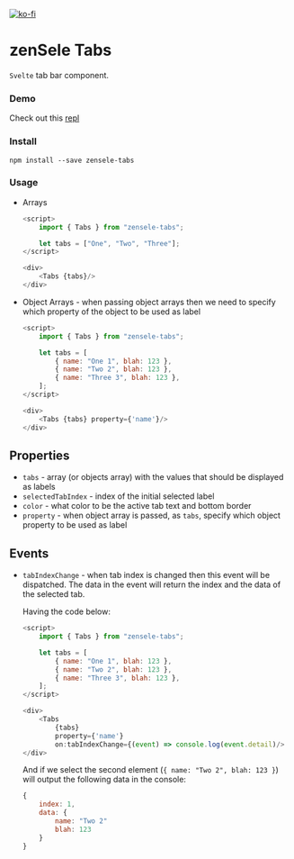 [![ko-fi](https://www.ko-fi.com/img/githubbutton_sm.svg)](https://ko-fi.com/T6T0148ZP)

# zenSele Tabs

`Svelte` tab bar component.

### Demo

Check out this [repl](https://svelte.dev/repl/b3842886317b4e4e93986c629de007e7?version=3.21.0)

### Install

    npm install --save zensele-tabs

### Usage

- Arrays

  ```javascript
  <script>
      import { Tabs } from "zensele-tabs";

      let tabs = ["One", "Two", "Three"];
  </script>

  <div>
      <Tabs {tabs}/>
  </div>
  ```

- Object Arrays - when passing object arrays then we need to specify which property of the object to be used as label

  ```javascript
  <script>
      import { Tabs } from "zensele-tabs";

      let tabs = [
          { name: "One 1", blah: 123 },
          { name: "Two 2", blah: 123 },
          { name: "Three 3", blah: 123 },
      ];
  </script>

  <div>
      <Tabs {tabs} property={'name'}/>
  </div>
  ```

## Properties

- `tabs` - array (or objects array) with the values that should be displayed as labels
- `selectedTabIndex` - index of the initial selected label
- `color` - what color to be the active tab text and bottom border
- `property` - when object array is passed, as `tabs`, specify which object property to be used as label

## Events

- `tabIndexChange` - when tab index is changed then this event will be dispatched. The data in the event will return the index and the data of the selected tab.

  Having the code below:

  ```javascript
  <script>
      import { Tabs } from "zensele-tabs";

      let tabs = [
          { name: "One 1", blah: 123 },
          { name: "Two 2", blah: 123 },
          { name: "Three 3", blah: 123 },
      ];
  </script>

  <div>
      <Tabs
          {tabs}
          property={'name'}
          on:tabIndexChange={(event) => console.log(event.detail)/>
  </div>
  ```

  And if we select the second element (`{ name: "Two 2", blah: 123 }`) will output the following data in the console:

  ```javascript
  {
      index: 1,
      data: {
          name: "Two 2"
          blah: 123
      }
  }
  ```
